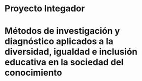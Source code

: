# Proyecto Integador
# Métodos de investigación y diagnóstico aplicados a la diversidad, igualdad e inclusión educativa en la sociedad del conocimiento
